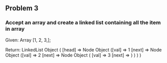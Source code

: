 ## Problem 3

### Accept an array and create a linked list containing all the item in array

Given:
Array [1, 2, 3,];

Return:
LinkedList Object ( [head] =>
Node Object ([val] => 1 [next] =>
Node Object ([val] => 2 [next] =>
Node Object ( [val] => 3 [next] => ) ) ) )
